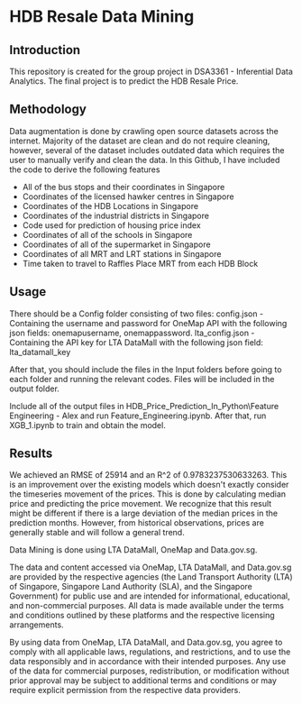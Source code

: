 # HDB Resale Data Mining
## Introduction
This repository is created for the group project in DSA3361 - Inferential Data Analytics. The final project is to predict the HDB Resale Price.

## Methodology
Data augmentation is done by crawling open source datasets across the internet. Majority of the dataset are clean and do not require cleaning, however, several of the dataset includes outdated data which requires the user to manually verify and clean the data. In this Github, I have included the code to derive the following features
- All of the bus stops and their coordinates in Singapore
- Coordinates of the licensed hawker centres in Singapore
- Coordinates of the HDB Locations in Singapore
- Coordinates of the industrial districts in Singapore
- Code used for prediction of housing price index
- Coordinates of all of the schools in Singapore
- Coordinates of all of the supermarket in Singapore
- Coordinates of all MRT and LRT stations in Singapore
- Time taken to travel to Raffles Place MRT from each HDB Block

## Usage
There should be a Config folder consisting of two files:
config.json - Containing the username and password for OneMap API with the following json fields: onemapusername, onemappassword.
lta_config.json - Containing the API key for LTA DataMall with the following json field: lta_datamall_key

After that, you should include the files in the Input folders before going to each folder and running the relevant codes.
Files will be included in the output folder.

Include all of the output files in HDB_Price_Prediction_In_Python\Feature Engineering - Alex and run Feature_Engineering.ipynb.
After that, run XGB_1.ipynb to train and obtain the model.

## Results
We achieved an RMSE of 25914 and an R^2 of 0.9783237530633263. This is an improvement over the existing models which doesn't exactly consider the timeseries movement of the prices. This is done by calculating median price and predicting the price movement. We recognize that this result might be different if there is a large deviation of the median prices in the prediction months. However, from historical observations, prices are generally stable and will follow a general trend.

Data Mining is done using LTA DataMall, OneMap and Data.gov.sg. 

The data and content accessed via OneMap, LTA DataMall, and Data.gov.sg are provided by the respective agencies (the Land Transport Authority (LTA) of Singapore, Singapore Land Authority (SLA), and the Singapore Government) for public use and are intended for informational, educational, and non-commercial purposes. All data is made available under the terms and conditions outlined by these platforms and the respective licensing arrangements.

By using data from OneMap, LTA DataMall, and Data.gov.sg, you agree to comply with all applicable laws, regulations, and restrictions, and to use the data responsibly and in accordance with their intended purposes. Any use of the data for commercial purposes, redistribution, or modification without prior approval may be subject to additional terms and conditions or may require explicit permission from the respective data providers.

